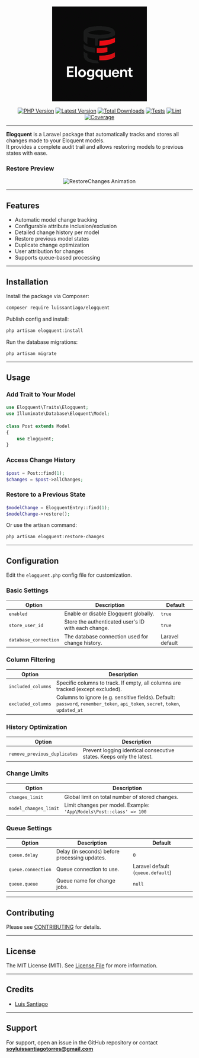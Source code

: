 
<p align="center">
    <img src="assets/logo.png" alt="Elogquent Logo">
</p>

<p align="center">
  <a href="https://packagist.org/packages/luissantiago/elogquent"><img src="https://img.shields.io/packagist/php-v/luissantiago/elogquent" alt="PHP Version"></a>
  <a href="https://packagist.org/packages/luissantiago/elogquent"><img src="https://img.shields.io/packagist/v/luissantiago/elogquent.svg?style=flat-square" alt="Latest Version"></a>
  <a href="https://packagist.org/packages/luissantiago/elogquent"><img src="https://img.shields.io/packagist/dt/luissantiago/elogquent.svg?style=flat-square" alt="Total Downloads"></a>
  <a href="https://github.com/luissantiago/elogquent/actions/workflows/run-tests.yml"><img src="https://github.com/luissantiago/elogquent/actions/workflows/run-tests.yml/badge.svg" alt="Tests"></a>
  <a href="https://github.com/luissantiago/elogquent/actions/workflows/code-quality.yml"><img src="https://github.com/luissantiago/elogquent/actions/workflows/code-quality.yml/badge.svg" alt="Lint"></a>
  <a href="https://github.com/luissantiago/elogquent"><img src="https://img.shields.io/badge/coverage-91%25-brightgreen" alt="Coverage"></a>
</p>

---

**Elogquent** is a Laravel package that automatically tracks and stores all changes made to your Eloquent models.  
It provides a complete audit trail and allows restoring models to previous states with ease.

### Restore Preview

<p align="center">
  <img src="assets/RestoreChanges.gif" alt="RestoreChanges Animation" />
</p>

---

## Features

- Automatic model change tracking
- Configurable attribute inclusion/exclusion
- Detailed change history per model
- Restore previous model states
- Duplicate change optimization
- User attribution for changes
- Supports queue-based processing

---

## Installation

Install the package via Composer:

```bash
composer require luissantiago/elogquent
```

Publish config and install:

```bash
php artisan elogquent:install
```

Run the database migrations:

```bash
php artisan migrate
```

---

## Usage

### Add Trait to Your Model

```php
use Elogquent\Traits\Elogquent;
use Illuminate\Database\Eloquent\Model;

class Post extends Model
{
    use Elogquent;
}
```

### Access Change History

```php
$post = Post::find(1);
$changes = $post->allChanges;
```

### Restore to a Previous State

```php
$modelChange = ElogquentEntry::find(1);
$modelChange->restore();
```

Or use the artisan command:

```bash
php artisan elogquent:restore-changes
```

---

## Configuration

Edit the `elogquent.php` config file for customization.

### Basic Settings

| Option                | Description                                         | Default           |
|-----------------------|-----------------------------------------------------|-------------------|
| `enabled`             | Enable or disable Elogquent globally.               | `true`            |
| `store_user_id`       | Store the authenticated user's ID with each change. | `true`            |
| `database_connection` | The database connection used for change history.    | Laravel default   |

### Column Filtering

| Option             | Description                                                                                                                 |
|--------------------|-----------------------------------------------------------------------------------------------------------------------------|
| `included_columns` | Specific columns to track. If empty, all columns are tracked (except excluded).                                             |
| `excluded_columns` | Columns to ignore (e.g. sensitive fields). Default: `password`, `remember_token`, `api_token`, `secret`, `token`, `updated_at` |

### History Optimization

| Option                       | Description                                                        |
|------------------------------|--------------------------------------------------------------------|
| `remove_previous_duplicates` | Prevent logging identical consecutive states. Keeps only the latest. |

### Change Limits

| Option                | Description                                                                                   |
|-----------------------|-----------------------------------------------------------------------------------------------|
| `changes_limit`       | Global limit on total number of stored changes.                                               |
| `model_changes_limit` | Limit changes per model. Example: `'App\Models\Post::class' => 100`                         |

### Queue Settings

| Option             | Description                                   | Default                             |
|--------------------|-----------------------------------------------|-------------------------------------|
| `queue.delay`      | Delay (in seconds) before processing updates. | `0`                                 |
| `queue.connection` | Queue connection to use.                      | Laravel default (`queue.default`)   |
| `queue.queue`      | Queue name for change jobs.                   | `null`                              |

---

## Contributing

Please see [CONTRIBUTING](CONTRIBUTING.md) for details.

---

## License

The MIT License (MIT). See [License File](LICENSE.md) for more information.

---

## Credits

- [Luis Santiago](https://github.com/luissantiago)

---

## Support

For support, open an issue in the GitHub repository or contact  
**soyluissantiagotorres@gmail.com**
